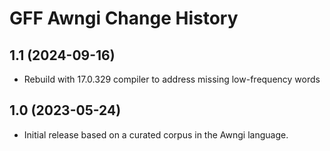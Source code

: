 GFF Awngi Change History
========================

1.1 (2024-09-16)
----------------
* Rebuild with 17.0.329 compiler to address missing low-frequency words

1.0 (2023-05-24)
----------------
* Initial release based on a curated corpus in the Awngi language.
